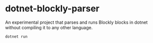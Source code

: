 # dotnet-blockly-parser

An experimental project that parses and runs Blockly blocks in dotnet without compiling it to any other language.

`dotnet run`
